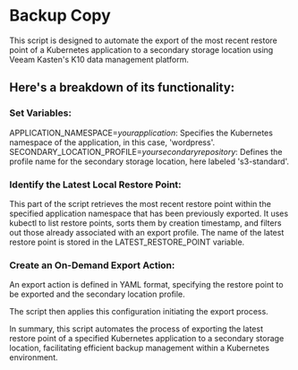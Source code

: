 # Backup Copy
This script is designed to automate the export of the most recent restore point of a Kubernetes application to a secondary storage location using Veeam Kasten's K10 data management platform.

## Here's a breakdown of its functionality:

### Set Variables:
APPLICATION_NAMESPACE=*yourapplication*: Specifies the Kubernetes namespace of the application, in this case, 'wordpress'.
SECONDARY_LOCATION_PROFILE=*yoursecondaryrepository*: Defines the profile name for the secondary storage location, here labeled 's3-standard'.

### Identify the Latest Local Restore Point:
This part of the script retrieves the most recent restore point within the specified application namespace that has been previously exported.
It uses kubectl to list restore points, sorts them by creation timestamp, and filters out those already associated with an export profile.
The name of the latest restore point is stored in the LATEST_RESTORE_POINT variable.

### Create an On-Demand Export Action:
An export action is defined in YAML format, specifying the restore point to be exported and the secondary location profile.

The script then applies this configuration initiating the export process.

In summary, this script automates the process of exporting the latest restore point of a specified Kubernetes application to a secondary storage location, facilitating efficient backup management within a Kubernetes environment.